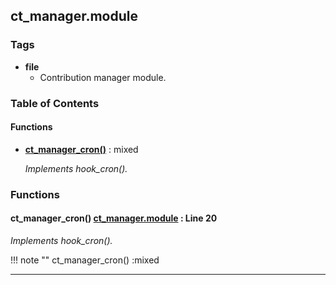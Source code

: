 


## ct_manager.module






### Tags

- **file**
  - Contribution manager module.






### Table of Contents











#### Functions
- **[ct_manager_cron()](../namespaces/default.md#ct_manager_cron)**
           : mixed

  *Implements hook_cron().*







### Functions

#### ct_manager_cron() [ct_manager.module](../files/web-modules-custom-ct-manager-ct-manager.md) : Line 20


*Implements hook_cron().*


!!! note ""
    ct_manager_cron() :mixed







---

